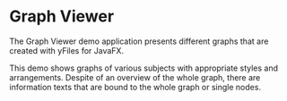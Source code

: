 # Graph Viewer
  

 The Graph Viewer demo application presents different graphs that are created with yFiles for JavaFX.   

 This demo shows graphs of various subjects with appropriate styles and arrangements. Despite of an overview of the whole graph, there are information texts that are bound to the whole graph or single nodes.   
